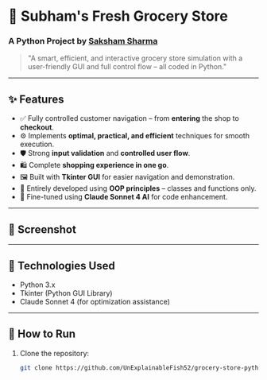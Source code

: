 # 🛒 Subham's Fresh Grocery Store

### A Python Project by [Saksham Sharma](https://github.com/UnExplainableFish52)

> "A smart, efficient, and interactive grocery store simulation with a user-friendly GUI and full control flow – all coded in Python."

---

## ✨ Features

- ✅ Fully controlled customer navigation – from **entering** the shop to **checkout**.
- ⚙️ Implements **optimal, practical, and efficient** techniques for smooth execution.
- 🛡️ Strong **input validation** and **controlled user flow**.
- 🛍️ Complete **shopping experience in one go**.
- 🖼️ Built with **Tkinter GUI** for easier navigation and demonstration.
- 🧱 Entirely developed using **OOP principles** – classes and functions only.
- 🧠 Fine-tuned using **Claude Sonnet 4 AI** for code enhancement.

---

## 📸 Screenshot

---

## 🧰 Technologies Used

- Python 3.x
- Tkinter (Python GUI Library)
- Claude Sonnet 4 (for optimization assistance)

---

## 🚀 How to Run

1. Clone the repository:
   ```bash
   git clone https://github.com/UnExplainableFish52/grocery-store-python.git
